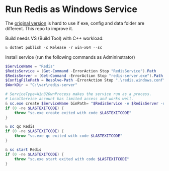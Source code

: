 # Run Redis as Windows Service

The [original version](https://github.com/redis-windows/redis-windows) is hard to use if exe, config and data folder are different. This repo to improve it.

Build needs VS \(Build Tool\) with C++ workload:

```ps1
& dotnet publish -c Release -r win-x64 --sc
```

Install service (run the following commands as Admininstrator)

```ps1
$ServiceName = "Redis"
$RedisService = (Get-Command -ErrorAction Stop "RedisService").Path
$RedisServer = (Get-Command -ErrorAction Stop "redis-server.exe").Path
$ConfigFilePath = Resolve-Path -ErrorAction Stop ".\redis.windows.conf"
$WorkDir = "C:\var\redis-server"

# ServiceType=Win32OwnProcess makes the service run as a process.
# LocalService account has limited access and works well.
& sc.exe create $ServiceName binPath= "$RedisService -e $RedisServer -d $WorkDir -c $ConfigFilePath" start= demand type= own obj= "NT AUTHORITY\LocalService" password= ""
if (0 -ne $LASTEXITCODE) {
    throw "sc.exe create exited with code $LASTEXITCODE"
}

& sc qc Redis
if (0 -ne $LASTEXITCODE) {
    throw "sc.exe qc exited with code $LASTEXITCODE"
}

& sc start Redis
if (0 -ne $LASTEXITCODE) {
    throw "sc.exe start exited with code $LASTEXITCODE"
}
```
